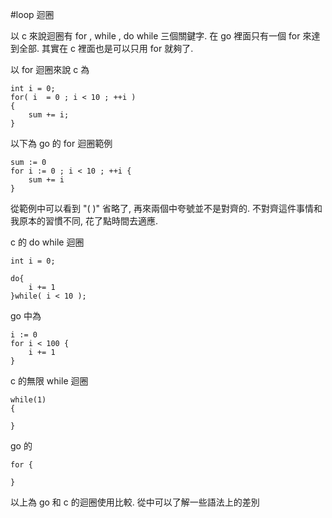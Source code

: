 #loop 迴圈

以 c 來說迴圈有 for , while , do while 三個關鍵字. 在 go 裡面只有一個 for 來達到全部. 其實在 c 裡面也是可以只用 for 就夠了. 


以 for 迴圈來說 c 為

~~~
int i = 0;
for( i  = 0 ; i < 10 ; ++i )
{
    sum += i;
}
~~~

以下為 go 的 for 迴圈範例

~~~
sum := 0
for i := 0 ; i < 10 ; ++i {
    sum += i
}
~~~

從範例中可以看到 "( )" 省略了, 再來兩個中夸號並不是對齊的. 不對齊這件事情和我原本的習慣不同, 花了點時間去適應. 

 
c 的 do while 迴圈

~~~
int i = 0;

do{
    i += 1
}while( i < 10 );
~~~

go 中為

~~~
i := 0
for i < 100 {
    i += 1
}
~~~

c 的無限 while 迴圈

~~~
while(1)
{
   
}
~~~

go 的

~~~
for {

}
~~~

以上為 go 和 c 的迴圈使用比較. 從中可以了解一些語法上的差別